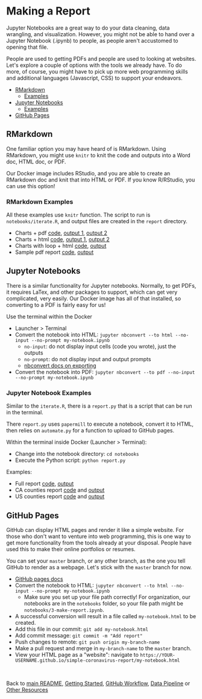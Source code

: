 # Making a Report

Jupyter Notebooks are a great way to do your data cleaning, data wrangling, and visualization. However, you might not be able to hand over a Jupyter Notebook (.ipynb) to people, as people aren't accustomed to opening that file.

People are used to getting PDFs and people are used to looking at websites. Let's explore a couple of options with the tools we already have. To do more, of course, you might have to pick up more web programming skills and additional languages (Javascript, CSS) to support your endeavors.

* [RMarkdown](#rmarkdown)
    * [Examples](#rmarkdown-examples)
* [Jupyter Notebooks](#jupyter-notebooks)
    * [Examples](#jupyter-notebook-examples)
* [GitHub Pages](#github-pages)

## RMarkdown
One familiar option you may have heard of is RMarkdown. Using RMarkdown, you might use `knitr` to knit the code and outputs into a Word doc, HTML doc, or PDF. 

Our Docker image includes RStudio, and you are able to create an RMarkdown doc and knit that into HTML or PDF. If you know R/RStudio, you can use this option!

### RMarkdown Examples
All these examples use `knitr` function. The script to run is `notebooks/iterate.R`, and output files are created in the `report` directory.

* Charts + pdf [code](./notebooks/A-county-charts.Rmd), [output 1](https://tiffanychu90.github.io/simple-coronavirus-report/reports/Alameda.pdf), [output 2](https://tiffanychu90.github.io/simple-coronavirus-report/reports/Los%20Angeles.pdf)
* Charts + html [code](./notebooks/B-county-charts-html.Rmd), [output 1](https://tiffanychu90.github.io/simple-coronavirus-report/reports/Alameda.html), [output 2](https://tiffanychu90.github.io/simple-coronavirus-report/reports/Los%20Angeles.html)
* Charts with loop + html [code](./notebooks/C-ca-report.Rmd), [output](https://tiffanychu90.github.io/simple-coronavirus-report/reports/county-report.html)
* Sample pdf report [code](./notebooks/D-sample-report.Rmd), [output](https://tiffanychu90.github.io/simple-coronavirus-report/reports/sample-report.pdf)


## Jupyter Notebooks
There is a similar functionality for Jupyter notebooks. Normally, to get PDFs, it requires LaTex, and other packages to support, which can get very complicated, very easily. Our Docker image has all of that installed, so converting to a PDF is fairly easy for us!

Use the terminal within the Docker
* Launcher > Terminal 
* Convert the notebook into HTML: `jupyter nbconvert --to html --no-input --no-prompt my-notebook.ipynb`
    * `no-input`: do not display input cells (code you wrote), just the outputs
    * `no-prompt`: do not display input and output prompts
    * [nbconvert docs on exporting](https://nbconvert.readthedocs.io/en/latest/config_options.html#exporter-options)
* Convert the notebook into PDF: `jupyter nbconvert --to pdf --no-input --no-prompt my-notebook.ipynb`

### Jupyter Notebook Examples

Similar to the `iterate.R`, there is a `report.py` that is a script that can be run in the terminal.

There `report.py` uses `papermill` to execute a notebook, convert it to HTML, then relies on `automate.py` for a function to upload to GitHub pages. 

Within the terminal inside Docker (Launcher > Terminal):
* Change into the notebook directory: `cd notebooks`
* Execute the Python script: `python report.py`

Examples: 

* Full report [code](./notebooks/5-full-report.ipynb), [output](https://tiffanychu90.github.io/simple-coronavirus-report/reports/full-report.html)
* CA counties report [code](https://github.com/CityOfLosAngeles/covid19-indicators/blob/master/notebooks/ca-counties.ipynb) and [output](https://cityoflosangeles.github.io/covid19-indicators/ca-county-trends.html)
* US counties report [code](https://github.com/CityOfLosAngeles/covid19-indicators/blob/master/notebooks/us-counties.ipynb) and [output](https://cityoflosangeles.github.io/covid19-indicators/us-county-trends.html)


## GitHub Pages

GitHub can display HTML pages and render it like a simple website. For those who don't want to venture into web programming, this is one way to get more functionality from the tools already at your disposal. People have used this to make their online portfolios or resumes.

You can set your `master` branch, or any other branch, as the one you tell GitHub to render as a webpage. Let's stick with the `master` branch for now.
* [GitHub pages docs](https://docs.github.com/en/github/working-with-github-pages/configuring-a-publishing-source-for-your-github-pages-site)
*  Convert the notebook to HTML: `jupyter nbconvert --to html --no-input --no-prompt my-notebook.ipynb`
    * Make sure you set up your file path correctly! For organization, our notebooks are in the `notebooks` folder, so your file path might be `notebooks/3-make-report.ipynb`. 
* A successful conversion will result in a file called `my-notebook.html` to be created.
* Add this file in our commit: `git add my-notebook.html`
* Add commit message: `git commit -m "Add report"`
* Push changes to remote: `git push origin my-branch-name`
* Make a pull request and merge in `my-branch-name` to the `master` branch.
* View your HTML page as a "website": navigate to `https://YOUR-USERNAME.github.io/simple-coronavirus-report/my-notebook.html`

<br>

Back to [main README](./README.md), [Getting Started](./getting_started.md), [GitHub Workflow](./github_version_control.md), [Data Pipeline](./data_pipeline.md) or [Other Resources](./other_resources.md) 